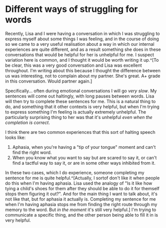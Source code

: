 # Different ways of struggling for words

Recently, Lisa and I were having a conversation in which I was struggling to express myself about some things I was feeling, and in the course of doing so we came to a very useful realisation about a way in which our internal experiences are quite different, and as a result something she does in these conversations that would be helpful for her is unhelpful for me. I suspect variation here is common, and I thought it would be worth writing it up.^[To be clear, this was a very good conversation and Lisa was excellent throughout. I'm writing about this because I thought the difference between us was interesting, not to complain about my partner. She's great. A+ grade in this conversation. Would partner again.]

Specifically... often during emotional conversations I will go *very slow*. My sentences will come out haltingly, with long pauses between words. Lisa will then try to complete these sentences for me. This is a natural thing to do, and something that it other contexts is very helpful, but when I'm trying to express something I'm feeling is actually extremely unhelpful. The particularly surprising thing to her was that it's unhelpful *even when the completion is correct*.

I think there are two common experiences that this sort of halting speech looks like:

1. Aphasia, when you're having a "tip of your tongue" moment and can't find the right word.
2. When you know what you want to say but are scared to say it, or can't find a tactful way to say it, or are in some other ways inhibited from it.

In these two cases, which I do experience, someone completing my sentence for me is quite helpful.^[Actually, I sortof don't like it when people do this when I'm having aphasia. Lisa used the analogy of "Is it like how tying a child's shoes for them after they should be able to do it for themself stops them figuring it out?". And for the main thing I want to talk about, it's not like that, but for aphasia it actually is. Completing my sentence for me when I'm having aphasia stops me from finding the right route through my memory to the word. But *in the moment* it's still very helpful.] I'm trying to communicate a specific thing, and the other person being able to fill it in is very helpful.


